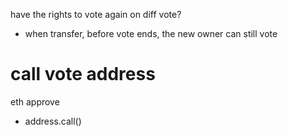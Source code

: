 have the rights to vote again on diff vote?
- when transfer, before vote ends, the new owner can still vote

# call vote address 
eth approve
- address.call()
